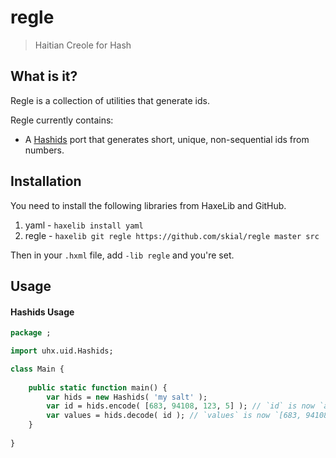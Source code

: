 # regle

> Haitian Creole for Hash

## What is it?

Regle is a collection of utilities that generate ids.

Regle currently contains:
	
- A [Hashids] port that generates short, unique, non-sequential ids from numbers.

## Installation

You need to install the following libraries from HaxeLib and GitHub.

1. yaml - `haxelib install yaml`
2. regle - `haxelib git regle https://github.com/skial/regle master src`

Then in your `.hxml` file, add `-lib regle` and you're set.

## Usage

#### Hashids Usage

```Haxe
package ;

import uhx.uid.Hashids;

class Main {
	
	public static function main() {
		var hids = new Hashids( 'my salt' );
		var id = hids.encode( [683, 94108, 123, 5] ); // `id` is now `aBMswoO2UB3Sj`.
		var values = hids.decode( id ); // `values` is now `[683, 94108, 123, 5]`.
	}
	
}
```

[Hashids]: http://hashids.org/ "Generate short, unique, non-sequential ids"